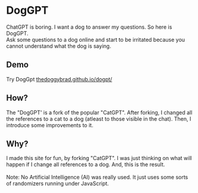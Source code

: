 # DogGPT
ChatGPT is boring. I want a dog to answer my questions. So here is DogGPT.
<br>
Ask some questions to a dog online and start to be irritated because you cannot understand what the dog is saying.

## Demo
Try DogGpt [thedoggybrad.github.io/dogpt/](https://thedoggybrad.github.io/dogpt/)

## How?
The "DogGPT' is a fork of the popular "CatGPT". After forking, I changed all the references to a cat to a dog (atleast to those visible in the chat). Then, I introduce some improvements to it.

## Why?
I made this site for fun, by forking "CatGPT". I was just thinking on what will happen if I change all references to a dog. And, this is the result.
<br>
<br>
Note: No Artificial Intelligence (AI) was really used. It just uses some sorts of randomizers running under JavaScript.
